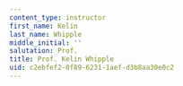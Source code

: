 ```yaml
---
content_type: instructor
first_name: Kelin
last_name: Whipple
middle_initial: ''
salutation: Prof.
title: Prof. Kelin Whipple
uid: c2ebfef2-0f89-6231-1aef-d3b8aa30e0c2
---
```

